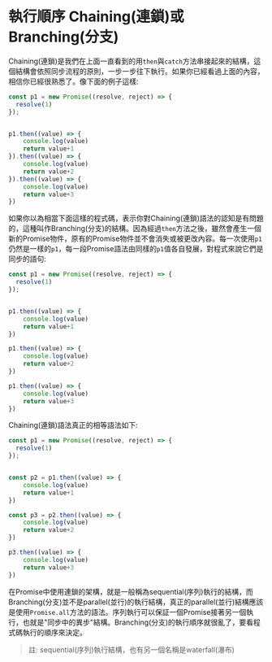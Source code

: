 # 執行順序 Chaining(連鎖)或Branching(分支)

Chaining(連鎖)是我們在上面一直看到的用`then`與`catch`方法串接起來的結構，這個結構會依照同步流程的原則，一步一步往下執行。如果你已經看過上面的內容，相信你已經很熟悉了。像下面的例子這樣:

```js
const p1 = new Promise((resolve, reject) => {
  resolve(1)
});


p1.then((value) => {
    console.log(value)
    return value+1
}).then((value) => {
    console.log(value)
    return value+2
}).then((value) => {
    console.log(value)
    return value+3
})

```

如果你以為相當下面這樣的程式碼，表示你對Chaining(連鎖)語法的認知是有問題的，這種叫作Branching(分支)的結構。因為經過`then`方法之後，雖然會產生一個新的Promise物件，原有的Promise物件並不會消失或被更改內容。每一次使用`p1`仍然是一樣的`p1`，每一段Promise語法由同樣的`p1`值各自發展，對程式來說它們是同步的語句:

```js
const p1 = new Promise((resolve, reject) => {
  resolve(1)
});


p1.then((value) => {
    console.log(value)
    return value+1
})

p1.then((value) => {
    console.log(value)
    return value+2
})

p1.then((value) => {
    console.log(value)
    return value+3
})
```

Chaining(連鎖)語法真正的相等語法如下:

```js
const p1 = new Promise((resolve, reject) => {
  resolve(1)
});


const p2 = p1.then((value) => {
    console.log(value)
    return value+1
})

const p3 = p2.then((value) => {
    console.log(value)
    return value+2
})

p3.then((value) => {
    console.log(value)
    return value+3
})
```

在Promise中使用連鎖的架構，就是一般稱為sequential(序列)執行的結構，而Branching(分支)並不是parallel(並行)的執行結構，真正的parallel(並行)結構應該是使用`Promise.all`方法的語法。序列執行可以保証一個Promise接著另一個執行，也就是"同步中的異步"結構。Branching(分支)的執行順序就很亂了，要看程式碼執行的順序來決定。

> 註: sequential(序列)執行結構，也有另一個名稱是waterfall(瀑布)
